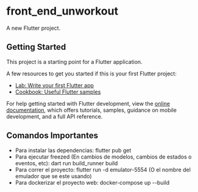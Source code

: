 # front_end_unworkout

A new Flutter project.

## Getting Started

This project is a starting point for a Flutter application.

A few resources to get you started if this is your first Flutter project:

- [Lab: Write your first Flutter app](https://docs.flutter.dev/get-started/codelab)
- [Cookbook: Useful Flutter samples](https://docs.flutter.dev/cookbook)

For help getting started with Flutter development, view the
[online documentation](https://docs.flutter.dev/), which offers tutorials,
samples, guidance on mobile development, and a full API reference.

## Comandos Importantes

- Para instalar las dependencias: flutter pub get
- Para ejecutar freezed (En cambios de modelos, cambios de estados o eventos, etc): dart run build_runner build
- Para correr el proyecto: flutter run -d emulator-5554 (O el nombre del emulador que se este usando)
- Para dockerizar el proyecto web: docker-compose up --build
